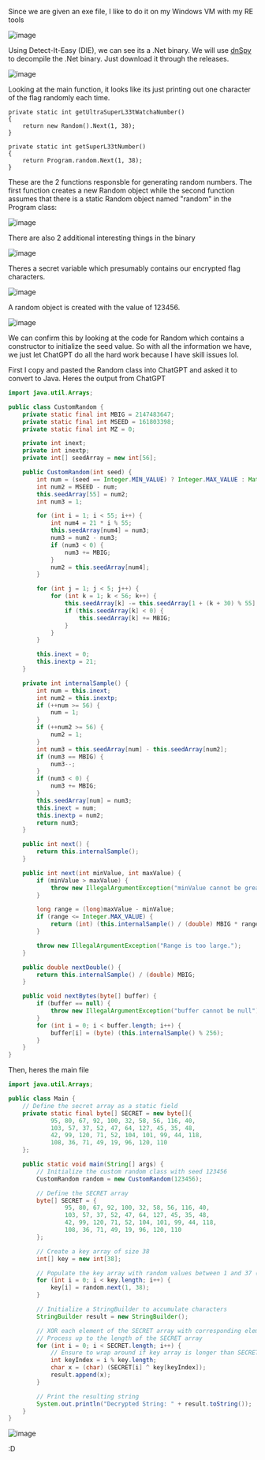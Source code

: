 Since we are given an exe file, I like to do it on my Windows VM with my RE tools

![image](https://github.com/user-attachments/assets/e350d7b4-c764-429e-bb22-2ccb797b494a)

Using Detect-It-Easy (DIE), we can see its a .Net binary. We will use [dnSpy](https://github.com/dnSpy/dnSpy) to decompile the .Net binary. Just download it through the releases.

![image](https://github.com/user-attachments/assets/8108b53e-d698-434d-a879-63f9d9b49007)

Looking at the main function, it looks like its just printing out one character of the flag randomly each time.

```
private static int getUltraSuperL33tWatchaNumber()
{
	return new Random().Next(1, 38);
}

private static int getSuperL33tNumber()
{
	return Program.random.Next(1, 38);
}
```

These are the 2 functions responsble for generating random numbers. The first function creates a new Random object while the second function assumes that there is a static Random object named "random" in the Program class:

![image](https://github.com/user-attachments/assets/5af1838e-32f5-415f-864d-7346aa56a8cc)

There are also 2 additional interesting things in the binary

![image](https://github.com/user-attachments/assets/1b93d98e-467b-4a9b-8a81-1bf3ff7dee24)

Theres a secret variable which presumably contains our encrypted flag characters.

![image](https://github.com/user-attachments/assets/c993ce7b-8a46-4039-9e98-1b0a3484a8f2)

A random object is created with the value of 123456.

![image](https://github.com/user-attachments/assets/9828bde7-0166-42e0-9be7-524e6018f904)

We can confirm this by looking at the code for Random which contains a constructor to initialize the seed value. So with all the information we have, we just let ChatGPT do all the hard work because I have skill issues lol.

First I copy and pasted the Random class into ChatGPT and asked it to convert to Java. Heres the output from ChatGPT

```java
import java.util.Arrays;

public class CustomRandom {
    private static final int MBIG = 2147483647;
    private static final int MSEED = 161803398;
    private static final int MZ = 0;

    private int inext;
    private int inextp;
    private int[] seedArray = new int[56];

    public CustomRandom(int seed) {
        int num = (seed == Integer.MIN_VALUE) ? Integer.MAX_VALUE : Math.abs(seed);
        int num2 = MSEED - num;
        this.seedArray[55] = num2;
        int num3 = 1;

        for (int i = 1; i < 55; i++) {
            int num4 = 21 * i % 55;
            this.seedArray[num4] = num3;
            num3 = num2 - num3;
            if (num3 < 0) {
                num3 += MBIG;
            }
            num2 = this.seedArray[num4];
        }

        for (int j = 1; j < 5; j++) {
            for (int k = 1; k < 56; k++) {
                this.seedArray[k] -= this.seedArray[1 + (k + 30) % 55];
                if (this.seedArray[k] < 0) {
                    this.seedArray[k] += MBIG;
                }
            }
        }

        this.inext = 0;
        this.inextp = 21;
    }

    private int internalSample() {
        int num = this.inext;
        int num2 = this.inextp;
        if (++num >= 56) {
            num = 1;
        }
        if (++num2 >= 56) {
            num2 = 1;
        }
        int num3 = this.seedArray[num] - this.seedArray[num2];
        if (num3 == MBIG) {
            num3--;
        }
        if (num3 < 0) {
            num3 += MBIG;
        }
        this.seedArray[num] = num3;
        this.inext = num;
        this.inextp = num2;
        return num3;
    }

    public int next() {
        return this.internalSample();
    }

    public int next(int minValue, int maxValue) {
        if (minValue > maxValue) {
            throw new IllegalArgumentException("minValue cannot be greater than maxValue.");
        }

        long range = (long)maxValue - minValue;
        if (range <= Integer.MAX_VALUE) {
            return (int) (this.internalSample() / (double) MBIG * range) + minValue;
        }

        throw new IllegalArgumentException("Range is too large.");
    }

    public double nextDouble() {
        return this.internalSample() / (double) MBIG;
    }

    public void nextBytes(byte[] buffer) {
        if (buffer == null) {
            throw new IllegalArgumentException("buffer cannot be null");
        }
        for (int i = 0; i < buffer.length; i++) {
            buffer[i] = (byte) (this.internalSample() % 256);
        }
    }
}
```

Then, heres the main file

```java
import java.util.Arrays;

public class Main {
    // Define the secret array as a static field
    private static final byte[] SECRET = new byte[]{
            95, 80, 67, 92, 100, 32, 58, 56, 116, 40,
            103, 57, 37, 52, 47, 64, 127, 45, 35, 48,
            42, 99, 120, 71, 52, 104, 101, 99, 44, 118,
            108, 36, 71, 49, 19, 96, 120, 110
    };

    public static void main(String[] args) {
        // Initialize the custom random class with seed 123456
        CustomRandom random = new CustomRandom(123456);

        // Define the SECRET array
        byte[] SECRET = {
                95, 80, 67, 92, 100, 32, 58, 56, 116, 40,
                103, 57, 37, 52, 47, 64, 127, 45, 35, 48,
                42, 99, 120, 71, 52, 104, 101, 99, 44, 118,
                108, 36, 71, 49, 19, 96, 120, 110
        };

        // Create a key array of size 38
        int[] key = new int[38];

        // Populate the key array with random values between 1 and 37 (inclusive)
        for (int i = 0; i < key.length; i++) {
            key[i] = random.next(1, 38);
        }

        // Initialize a StringBuilder to accumulate characters
        StringBuilder result = new StringBuilder();

        // XOR each element of the SECRET array with corresponding element of the key array
        // Process up to the length of the SECRET array
        for (int i = 0; i < SECRET.length; i++) {
            // Ensure to wrap around if key array is longer than SECRET array
            int keyIndex = i % key.length;
            char x = (char) (SECRET[i] ^ key[keyIndex]);
            result.append(x);
        }

        // Print the resulting string
        System.out.println("Decrypted String: " + result.toString());
    }
}
```

![image](https://github.com/user-attachments/assets/4d73146d-cb29-44fd-9697-654206efc9ae)

:D
